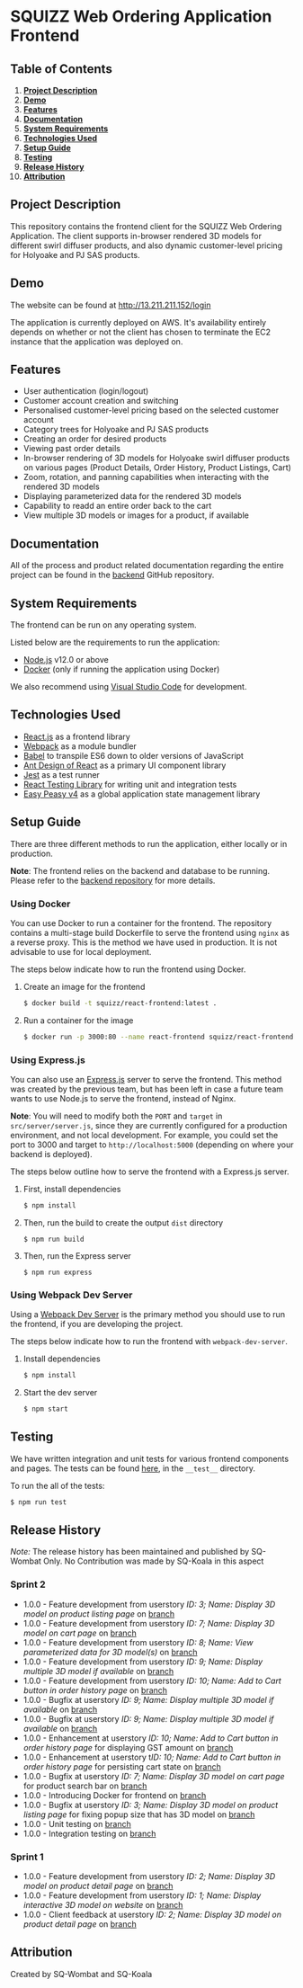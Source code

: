 # SQUIZZ Web Ordering Application Frontend

## Table of Contents
1. **[Project Description](#Project-Description)**
2. **[Demo](#Demo)**
3. **[Features](#Features)**
4. **[Documentation](#Documentation)**
5. **[System Requirements](#System-Requirements)**
6. **[Technologies Used](#Technologies-Used)**
7. **[Setup Guide](#Setup-Guide)**
8. **[Testing](#Testing)**
9. **[Release History](#Release-History)**
10. **[Attribution](#Attribution)**


## Project Description
This repository contains the frontend client for the SQUIZZ Web Ordering Application. The client supports in-browser rendered 3D models for different swirl diffuser products, and also dynamic customer-level pricing for Holyoake and PJ SAS products.


## Demo
The website can be found at http://13.211.211.152/login

The application is currently deployed on AWS. It's availability entirely depends on whether or not the client has chosen to terminate the EC2 instance that the application was deployed on.


## Features
* User authentication (login/logout)
* Customer account creation and switching
* Personalised customer-level pricing based on the selected customer account
* Category trees for Holyoake and PJ SAS products
* Creating an order for desired products
* Viewing past order details
* In-browser rendering of 3D models for Holyoake swirl diffuser products on various pages (Product Details, Order History, Product Listings, Cart) 
* Zoom, rotation, and panning capabilities when interacting with the rendered 3D models
* Displaying parameterized data for the rendered 3D models
* Capability to readd an entire order back to the cart
* View multiple 3D models or images for a product, if available


## Documentation
All of the process and product related documentation regarding the entire project can be found in the [backend](https://github.com/ansabkhaliq/backend) GitHub repository.

## System Requirements
The frontend can be run on any operating system. 

Listed below are the requirements to run the application:
* [Node.js](https://nodejs.org/en/) v12.0 or above
* [Docker](https://docs.docker.com/get-docker/) (only if running the application using Docker)

We also recommend using [Visual Studio Code](https://code.visualstudio.com/download) for development.

## Technologies Used
* [React.js](https://reactjs.org/) as a frontend library
* [Webpack](https://webpack.js.org/) as a module bundler
* [Babel](https://babeljs.io/) to transpile ES6 down to older versions of JavaScript
* [Ant Design of React](https://ant.design/docs/react/introduce) as a primary UI component library
* [Jest](https://jestjs.io/) as a test runner
* [React Testing Library](https://testing-library.com/docs/react-testing-library/intro/) for writing unit and integration tests
* [Easy Peasy v4](https://easy-peasy.now.sh/) as a global application state management library


## Setup Guide
There are three different methods to run the application, either locally or in production.

**Note**: The frontend relies on the backend and database to be running. Please refer to the [backend repository](https://github.com/ansabkhaliq/backend) for more details.

### Using Docker
You can use Docker to run a container for the frontend. The repository contains a multi-stage build Dockerfile to serve the frontend using `nginx` as a reverse proxy. This is the method we have used in production. It is not advisable to use for local deployment.

The steps below indicate how to run the frontend using Docker.

1. Create an image for the frontend
    ```bash
    $ docker build -t squizz/react-frontend:latest .
    ```

2. Run a container for the image
    ```bash
    $ docker run -p 3000:80 --name react-frontend squizz/react-frontend:latest
    ```

### Using Express.js
You can also use an [Express.js](https://expressjs.com/) server to serve the frontend. This method was created by the previous team, but has been left in case a future team wants to use Node.js to serve the frontend, instead of Nginx.

**Note**: You will need to modify both the `PORT` and `target` in `src/server/server.js`, since they are currently configured for a production environment, and not local development. For example, you could set the port to 3000 and target to `http://localhost:5000` (depending on where your backend is deployed).

The steps below outline how to serve the frontend with a Express.js server.
1. First, install dependencies
    ```bash
    $ npm install
    ```

2. Then, run the build to create the output `dist` directory
    ```
    $ npm run build
    ```

3. Then, run the Express server
    ```
    $ npm run express
    ```

### Using Webpack Dev Server
Using a [Webpack Dev Server](https://webpack.js.org/configuration/dev-server/) is the primary method you should use to run the frontend, if you are developing the project.

The steps below indicate how to run the frontend with `webpack-dev-server`.

1. Install dependencies
    ```bash
    $ npm install
    ```

2. Start the dev server
    ```bash
    $ npm start
    ```

## Testing
We have written integration and unit tests for various frontend components and pages. The tests can be found [here](./__test__/), in the `__test__` directory.

To run the all of the tests:
```bash
$ npm run test
```

## Release History
*Note:* The release history has been maintained and published by SQ-Wombat Only. No Contribution was made by SQ-Koala in this aspect
### Sprint 2
* 1.0.0 - Feature development from userstory *ID: 3; Name: Display 3D model on product listing page* on [branch](https://github.com/ansabkhaliq/frontend/tree/Display3DModelsInProductListPage)
* 1.0.0 - Feature development from userstory *ID: 7; Name: Display 3D model on cart page* on [branch](https://github.com/ansabkhaliq/frontend/tree/CartPage)
* 1.0.0 - Feature development from userstory *ID: 8; Name: View parameterized data for 3D model(s)* on [branch](https://github.com/ansabkhaliq/frontend/tree/CartPage)
* 1.0.0 - Feature development from userstory *ID: 9; Name: Display multiple 3D model if available* on [branch](https://github.com/ansabkhaliq/frontend/tree/ShowMultipleModels)
* 1.0.0 - Feature development from userstory *ID: 10; Name: Add to Cart button in order history page* on [branch](https://github.com/ansabkhaliq/frontend/tree/OrderHistoryRedesign)
* 1.0.0 - Bugfix at userstory *ID: 9; Name: Display multiple 3D model if available* on [branch](https://github.com/ansabkhaliq/frontend/tree/DisplaySame3DModelMultipleTimes)
* 1.0.0 - Bugfix at userstory *ID: 9; Name: Display multiple 3D model if available* on [branch](https://github.com/ansabkhaliq/frontend/tree/BugFixNoFallBackImage)
* 1.0.0 - Enhancement at userstory *ID: 10; Name: Add to Cart button in order history page* for displaying GST amount on [branch](https://github.com/ansabkhaliq/frontend/tree/DisplayGST)
* 1.0.0 - Enhancement at userstory t*ID: 10; Name: Add to Cart button in order history page* for persisting cart state on [branch](https://github.com/ansabkhaliq/frontend/tree/PersistStateOnRefresh)
* 1.0.0 - Bugfix at userstory *ID: 7; Name: Display 3D model on cart page* for product search bar on [branch](https://github.com/ansabkhaliq/frontend/tree/FixInvalidProductSearchBug)
* 1.0.0 - Introducing Docker for frontend on [branch](https://github.com/ansabkhaliq/frontend/tree/DockerizeFrontend)
* 1.0.0 - Bugfix at userstory *ID: 3; Name: Display 3D model on product listing page* for fixing popup size that has 3D model on [branch](https://github.com/ansabkhaliq/frontend/tree/BugFixModelPreviewSize)
* 1.0.0 - Unit testing on [branch](https://github.com/ansabkhaliq/frontend/tree/FrontendUnitTesting)
* 1.0.0 - Integration testing on [branch](https://github.com/ansabkhaliq/frontend/tree/FrontendIntegrationTesting)

### Sprint 1
* 1.0.0 - Feature development from userstory *ID: 2; Name: Display 3D model on product detail page* on [branch](https://github.com/ansabkhaliq/frontend/tree/ProductDetailPage)
* 1.0.0 - Feature development from userstory *ID: 1; Name: Display interactive 3D model on website* on [branch](https://github.com/ansabkhaliq/frontend/tree/interactive3DModel)
* 1.0.0 - Client feedback at userstory *ID: 2; Name: Display 3D model on product detail page* on [branch](https://github.com/ansabkhaliq/frontend/tree/ProductDetailPageClientFeedback)

## Attribution
Created by SQ-Wombat and SQ-Koala
